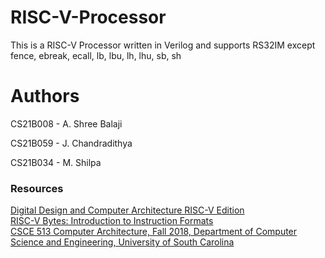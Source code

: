 # RISC-V-Processor
This is a RISC-V Processor written in Verilog and supports RS32IM except fence, ebreak, ecall, lb, lbu, lh, lhu, sb, sh

# Authors
CS21B008 - A. Shree Balaji

CS21B059 - J. Chandradithya

CS21B034 - M. Shilpa

### Resources
[Digital Design and Computer Architecture RISC-V Edition](https://mrce.in/ebooks/Digital%20Design%20&%20Computer%20Architecture%20RISC-V%20Edition.pdf) <br />
[RISC-V Bytes: Introduction to Instruction Formats](https://danielmangum.com/posts/risc-v-bytes-intro-instruction-formats/) <br />
[CSCE 513 Computer Architecture, Fall 2018, Department of Computer Science and Engineering, University of South Carolina](https://passlab.github.io/CSCE513/) <br />
